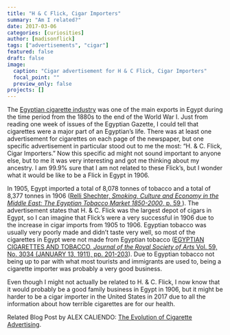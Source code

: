 ```yaml
---
title: "H & C Flick, Cigar Importers"
summary: "Am I related?"
date: 2017-03-06
categories: [curiosities]
author: [madisonflick]
tags: ["advertisements", "cigar"]
featured: false
draft: false
image:
  caption: "Cigar advertisement for H & C Flick, Cigar Importers"
  focal_point: ""
  preview_only: false
projects: []
---
```

The [Egyptian cigarette industry](https://en.wikipedia.org/wiki/Egyptian_cigarette_industry#cite_note-5) was one of the main exports in Egypt during the time period from the 1880s to the end of the World War I. Just from reading one week of issues of the Egyptian Gazette, I could tell that cigarettes were a major part of an Egyptian’s life. There was at least one advertisement for cigarettes on each page of the newspaper, but one specific advertisement in particular stood out to me the most: “H. & C. Flick, Cigar Importers.” Now this specific ad might not sound important to anyone else, but to me it was very interesting and got me thinking about my ancestry. I am 99.9% sure that I am not related to these Flick’s, but I wonder what it would be like to be a Flick in Egypt in 1906.

In 1905, Egypt imported a total of 8,078 tonnes of tobacco and a total of 8,377 tonnes in 1906 ([Relli Shechter, _Smoking, Culture and Economy in the Middle East: The Egyptian Tobacco Market 1850-2000_, p. 59 ](https://books.google.com/books?id=qs_YlWuFjooC&lpg=PR3&pg=PA59#v=onepage&q&f=false)). The advertisement states that H. & C. Flick was the largest depot of cigars in Egypt, so I can imagine that Flick’s were a very successful in 1906 due to the increase in cigar imports from 1905 to 1906.  Egyptian tobacco was usually very poorly made and didn’t taste very well, so most of the cigarettes in Egypt were not made from Egyptian tobacco ([EGYPTIAN CIGARETTES AND TOBACCO, _Journal of the Royal Society of Arts_ Vol. 59, No. 3034 (JANUARY 13, 1911), pp. 201-203](http://www.jstor.org/stable/41339516?seq=1#page_scan_tab_contents)). Due to Egyptian tobacco not being up to par with what most tourists and immigrants are used to, being a cigarette importer was probably a very good business.

Even though I might not actually be related to H. & C. Flick, I now know that it would probably be a good family business in Egypt in 1906, but it might be harder to be a cigar importer in the United States in 2017 due to all the information about how terrible cigarettes are for our health.

Related Blog Post by ALEX CALIENDO: [The Evolution of Cigarette Advertising](https://dig-eg-gaz.github.io/curiosities/the-evolution-of-cigarette-advertising/).
